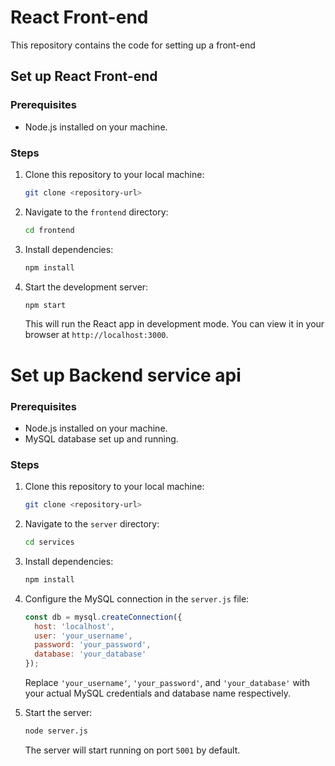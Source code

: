 # React Front-end 

This repository contains the code for setting up a front-end 

## Set up React Front-end

### Prerequisites
- Node.js installed on your machine.

### Steps
1. Clone this repository to your local machine:

    ```bash
    git clone <repository-url>
    ```

2. Navigate to the `frontend` directory:

    ```bash
    cd frontend
    ```

3. Install dependencies:

    ```bash
    npm install
    ```

4. Start the development server:

    ```bash
    npm start
    ```

   This will run the React app in development mode. You can view it in your browser at `http://localhost:3000`.

# Set up Backend service api

### Prerequisites
- Node.js installed on your machine.
- MySQL database set up and running.

### Steps
1. Clone this repository to your local machine:

    ```bash
    git clone <repository-url>
    ```

2. Navigate to the `server` directory:

    ```bash
    cd services
    ```

3. Install dependencies:

    ```bash
    npm install
    ```

4. Configure the MySQL connection in the `server.js` file:

    ```javascript
    const db = mysql.createConnection({
      host: 'localhost',
      user: 'your_username',
      password: 'your_password',
      database: 'your_database'
    });
    ```

   Replace `'your_username'`, `'your_password'`, and `'your_database'` with your actual MySQL credentials and database name respectively.

5. Start the server:

    ```bash
    node server.js
    ```

   The server will start running on port `5001` by default.

